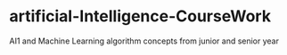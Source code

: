 # artificial-Intelligence-CourseWork
AI1 and Machine Learning algorithm concepts from junior and senior year
